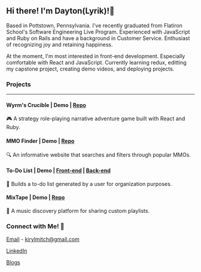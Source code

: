 ## Hi there! I'm Dayton(Lyrik)!👋

  Based in Pottstown, Pennsylvania. I've recently graduated from Flatiron School's Software Engineering Live Program. Experienced with JavaScript and Ruby on Rails and have a background in Customer Service. Enthusiast of recognizing joy and retaining happiness. 
  
  At the moment, I'm most interested in front-end development. Especially comfortable with React and JavaScript. Currently learning redux, editting my capstone project, creating demo videos, and deploying projects.
 
### Projects
----------------------------------------------------------------------------------------------------------------------------------------------------------
#### Wyrm's Crucible | Demo | [Repo](https://github.com/Straigus1/Wyrms-Crucible)
:video_game: A strategy role-playing narrative adventure game built with React and Ruby.

#### MMO Finder | Demo | [Repo](https://github.com/Straigus1/MMO_Finder)
:mag: An informative website that searches and filters through popular MMOs.

#### To-Do List | Demo | [Front-end](https://github.com/Straigus1/phase-3-project-front) | [Back-end](https://github.com/Straigus1/phase-3-sinatra-react-project)
:memo: Builds a to-do list generated by a user for organization purposes.

#### MixTape | Demo | [Repo](https://github.com/madisonsorah/phase-4-project-mixtape)
:musical_note: A music discovery platform for sharing custom playlists.

### Connect with Me! :link:
[Email](kirylmitch@gmail.com) - kirylmitch@gmail.com

[LinkedIn](https://www.linkedin.com/in/dayton-houston/)

[Blogs](https://medium.com/@kirylmitch)


<!--
**Straigus1/Straigus1** is a ✨ _special_ ✨ repository because its `README.md` (this file) appears on your GitHub profile.

Here are some ideas to get you started:

- 🔭 I’m currently working on ...
- 🌱 I’m currently learning ...
- 👯 I’m looking to collaborate on ...
- 🤔 I’m looking for help with ...
- 💬 Ask me about ...
- 📫 How to reach me: ...
- 😄 Pronouns: ...
- ⚡ Fun fact: ...
-->
